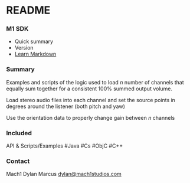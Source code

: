 # README #

### M1 SDK ###

* Quick summary
* Version
* [Learn Markdown](https://bitbucket.org/tutorials/markdowndemo)

### Summary ###

Examples and scripts of the logic used to load *n* number of channels that equally sum together for a consistent 100% summed output volume. 

Load stereo audio files into each channel and set the source points in degrees around the listener (both pitch and yaw)

Use the orientation data to properly change gain between *n* channels

### Included ###

API & Scripts/Examples
#Java
#Cs
#ObjC
#C++

### Contact ###

Mach1
Dylan Marcus
dylan@mach1studios.com